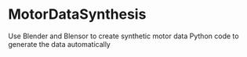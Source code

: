 # MotorDataSynthesis
Use Blender and Blensor to create synthetic motor data
Python code to generate the data automatically
